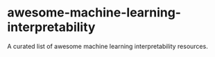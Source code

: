 # awesome-machine-learning-interpretability
A curated list of awesome machine learning interpretability resources.
